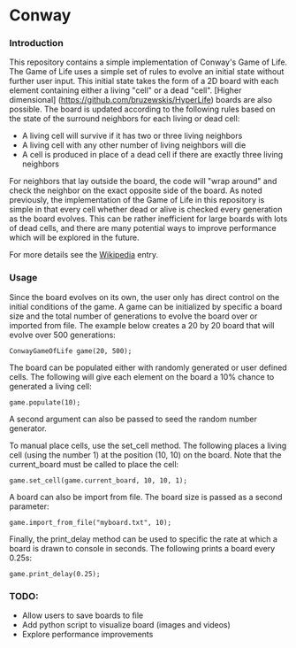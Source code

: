 # Conway

### Introduction
This repository contains a simple implementation of Conway's Game of Life. The Game of Life uses a simple set of rules to evolve an initial state without further user input. This initial state takes the form of a 2D board with each element containing either a living "cell" or a dead "cell". [Higher dimensional] (https://github.com/bruzewskis/HyperLife)  boards are also possible. The board is updated according to the following rules based on the state of the surround neighbors for each living or dead cell: 

* A living cell will survive if it has two or three living neighbors
* A living cell with any other number of living neighbors will die 
* A cell is produced in place of a dead cell if there are exactly three living neighbors

For neighbors that lay outside the board, the code will "wrap around" and check the neighbor on the exact opposite side of the board. As noted previously, the implementation of the Game of Life in this repository is simple in that every cell whether dead or alive is checked every generation as the board evolves. This can be rather inefficient for large boards with lots of dead cells, and there are many potential ways to improve performance which will be explored in the future. 

For more details see the [Wikipedia](https://en.wikipedia.org/wiki/Conway%27s_Game_of_Life) entry.

### Usage
Since the board evolves on its own, the user only has direct control on the initial conditions of the game. A game can be initialized by specific a board size and the total number of generations to evolve the board over or imported from file. The example below creates a 20 by 20 board that will evolve over 500 generations:

```
ConwayGameOfLife game(20, 500); 
```

The board can be populated either with randomly generated or user defined cells. The following will give each element on the board a 10% chance to generated a living cell:

```
game.populate(10);
```

A second argument can also be passed to seed the random number generator. 

To manual place cells, use the set_cell method. The following places a living cell (using the number 1) at the position (10, 10) on the board. Note that the current_board must be called to place the cell:

```
game.set_cell(game.current_board, 10, 10, 1);
```

A board can also be import from file. The board size is passed as a second parameter:

```
game.import_from_file("myboard.txt", 10);
```

Finally, the print_delay method can be used to specific the rate at which a board is drawn to console in seconds. The following prints a board every 0.25s:

```
game.print_delay(0.25);
```

### TODO:
* Allow users to save boards to file
* Add python script to visualize board (images and videos)
* Explore performance improvements

